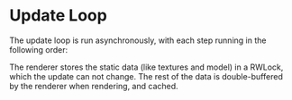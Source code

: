 # Update Loop

The update loop is run asynchronously, with each step running in the following order:

The renderer stores the static data (like textures and model) in a RWLock, which
the update can not change. The rest of the data is double-buffered by the renderer when rendering, and cached.

